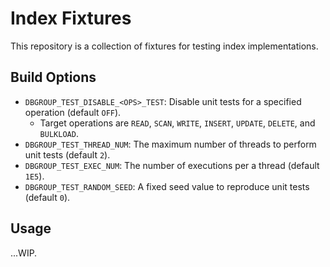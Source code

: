# Index Fixtures

This repository is a collection of fixtures for testing index implementations.

## Build Options

- `DBGROUP_TEST_DISABLE_<OPS>_TEST`: Disable unit tests for a specified operation (default `OFF`).
    - Target operations are `READ`, `SCAN`, `WRITE`, `INSERT`, `UPDATE`, `DELETE`, and `BULKLOAD`.
- `DBGROUP_TEST_THREAD_NUM`: The maximum number of threads to perform unit tests (default `2`).
- `DBGROUP_TEST_EXEC_NUM`: The number of executions per a thread (default `1E5`).
- `DBGROUP_TEST_RANDOM_SEED`: A fixed seed value to reproduce unit tests (default `0`).

## Usage

...WIP.
